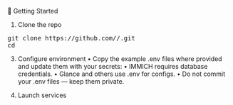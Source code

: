 🚀 Getting Started

1. Clone the repo
<pre>git clone https://github.com/<your-username>/<your-repo>.git
cd <your-repo></pre>


3. Configure environment
	•	Copy the example .env files where provided and update them with your secrets:
	•	IMMICH requires database credentials.
	•	Glance and others use .env for configs.
	•	Do not commit your .env files — keep them private.

4. Launch services
